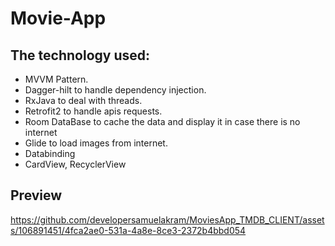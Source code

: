 # Movie-App

## The technology used:

- MVVM Pattern.
- Dagger-hilt to handle dependency injection.
- RxJava to deal with threads.
- Retrofit2 to handle apis requests.
- Room DataBase to cache the data and display it in case there is no internet
- Glide to load images from internet.
- Databinding
- CardView, RecyclerView
  
## Preview
https://github.com/developersamuelakram/MoviesApp_TMDB_CLIENT/assets/106891451/4fca2ae0-531a-4a8e-8ce3-2372b4bbd054


